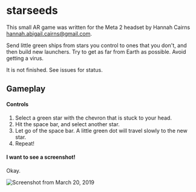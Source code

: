 # starseeds

This small AR game was written for the Meta 2 headset by Hannah Cairns <hannah.abigail.cairns@gmail.com>.

Send little green ships from stars you control to ones that you don't, and then build new launchers. Try to get as far from Earth as possible. Avoid getting a virus.

It is not finished. See issues for status.

## Gameplay

#### Controls

1. Select a green star with the chevron that is stuck to your head.
2. Hit the space bar, and select another star.
3. Let go of the space bar. A little green dot will travel slowly to the new star.
4. Repeat!

#### I want to see a screenshot!

Okay.

![Screenshot from March 20, 2019](screenshot-2019-03-20.jpeg)

